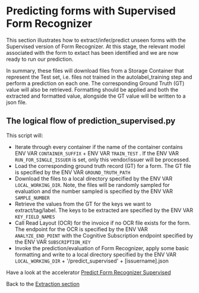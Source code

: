 # Predicting forms with Supervised Form Recognizer

This section illustrates how to extract/infer/predict unseen forms with the Supervised version of Form Recognizer. At this stage, the relevant model associated with the form to extact has been identified and we are now ready to run our prediction.

In summary, these files will download files from a Storage Container that represent the Test set, i.e. files not
trained in the autolabel_training step and perform a prediction on each one. The corresponding Ground Truth (GT) value will also
be retrieved. Formatting should be applied and both the extracted and formatted value, alongside the GT value will
be written to a json file.

## The logical flow of prediction_supervised.py

This script will:

* Iterate through every container if the name of the container contains ENV VAR ```CONTAINER_SUFFIX``` + ENV VAR
```TRAIN_TEST``` . If the ENV VAR ```RUN_FOR_SINGLE_ISSUER``` is set, only this vendor/issuer will be processed.
* Load the corresponding ground truth record (GT) for a form. The GT file is specified by the ENV VAR
```GROUND_TRUTH_PATH```
* Download the files to a local directory specified by the ENV VAR ```LOCAL_WORKING_DIR```. Note, the files will
be randomly sampled for evaluation and the number sampled is specified by the ENV VAR ```SAMPLE_NUMBER```
* Retrieve the values from the GT for the keys we want to extract/tag/label. The keys to be extracted are
specified by the ENV VAR ```KEY_FIELD_NAMES```
* Call Read Layout (OCR) for the invoice if no OCR file exists for the form. The endpoint for the OCR is
specified by the ENV VAR ```ANALYZE_END_POINT``` with the Cognitive Subscription endpoint specified by the ENV VAR
```SUBSCRIPTION_KEY```
* Invoke the prediction/evaluation of Form Recognizer, apply some basic formatting and write to a local directory
specified by the ENV VAR ```LOCAL_WORKING_DIR``` + '/predict_supervised' + [issuername].json

Have a look at the accelerator [Predict Form Recognizer Supervised](prediction_supervised.py)

Back to the [Extraction section](../README.md)
